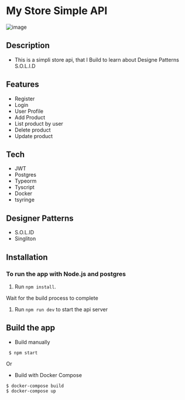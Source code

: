 # My Store Simple API



![image](https://user-images.githubusercontent.com/20469909/41728185-5a3e2380-75a0-11e8-8356-fc0a810934eb.png)

## Description
  - This is a simpli store api, that I Build to learn about Designe Patterns S.O.L.I.D


## Features
* Register
* Login
* User Profile
* Add Product
* List product by user
* Delete product
* Update product


## Tech
* JWT
* Postgres
* Typeorm
* Tyscript
* Docker
* tsyringe

## Designer Patterns
* S.O.L.ID
* Singliton


## Installation
### To run the app with Node.js and postgres

1. Run `npm install`.

Wait for the build process to complete

1. Run `npm run dev` to start the api server



## Build the app
* Build manually
```
 $ npm start
```
Or
* Build with Docker Compose

```
$ docker-compose build
$ docker-compose up
```
